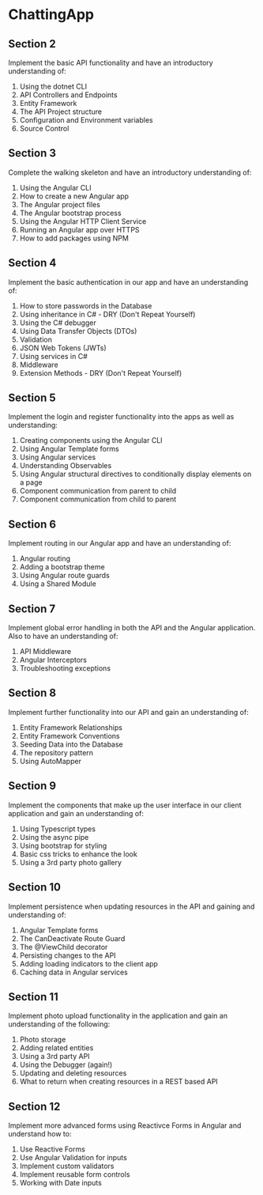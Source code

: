 # ChattingApp

## Section 2

Implement the basic API functionality and have an introductory understanding of:

1. Using the dotnet CLI
2. API Controllers and Endpoints
3. Entity Framework
4. The API Project structure
5. Configuration and Environment variables
6. Source Control

## Section 3

Complete the walking skeleton and have an introductory understanding of:

1. Using the Angular CLI
2. How to create a new Angular app
3. The Angular project files
4. The Angular bootstrap process
5. Using the Angular HTTP Client Service
6. Running an Angular app over HTTPS
7. How to add packages using NPM

## Section 4

Implement the basic authentication in our app and have an understanding of:

1. How to store passwords in the Database
2. Using inheritance in C# - DRY (Don't Repeat Yourself)
3. Using the C# debugger
4. Using Data Transfer Objects (DTOs)
5. Validation
6. JSON Web Tokens (JWTs)
7. Using services in C#
8. Middleware
9. Extension Methods - DRY (Don't Repeat Yourself)

## Section 5

Implement the login and register functionality into the apps as well as understanding:

1. Creating components using the Angular CLI
2. Using Angular Template forms
3. Using Angular services
4. Understanding Observables
5. Using Angular structural directives to conditionally display elements on a page
6. Component communication from parent to child
7. Component communication from child to parent

## Section 6

Implement routing in our Angular app and have an understanding of:

1. Angular routing
2. Adding a bootstrap theme
3. Using Angular route guards
4. Using a Shared Module

## Section 7

Implement global error handling in both the API and the Angular application. Also to have an
understanding of:

1. API Middleware
2. Angular Interceptors
3. Troubleshooting exceptions

## Section 8

Implement further functionality into our API and gain an understanding of:

1. Entity Framework Relationships
2. Entity Framework Conventions
3. Seeding Data into the Database
4. The repository pattern
5. Using AutoMapper

## Section 9

Implement the components that make up the user interface in our client application
and gain an understanding of:

1. Using Typescript types
2. Using the async pipe
3. Using bootstrap for styling
4. Basic css tricks to enhance the look
5. Using a 3rd party photo gallery

## Section 10

Implement persistence when updating resources in the API and gaining and
understanding of:

1. Angular Template forms
2. The CanDeactivate Route Guard
3. The @ViewChild decorator
4. Persisting changes to the API
5. Adding loading indicators to the client app
6. Caching data in Angular services

## Section 11

Implement photo upload functionality in the application and gain an understanding of the following:

1. Photo storage
2. Adding related entities
3. Using a 3rd party API
4. Using the Debugger (again!)
5. Updating and deleting resources
6. What to return when creating resources in a REST based API

## Section 12

Implement more advanced forms using Reactivce Forms in Angular and understand how to:

1. Use Reactive Forms
2. Use Angular Validation for inputs
3. Implement custom validators
4. Implement reusable form controls
5. Working with Date inputs
